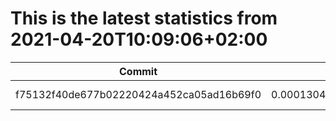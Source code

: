 # This is the latest statistics from 2021-04-20T10:09:06+02:00
| Commit    | Mean  | Stddev|
|----       |----   |----   |
| f75132f40de677b02220424a452ca05ad16b69f0  |0.00013044293986262364 |1.1440257859469113e-06  |